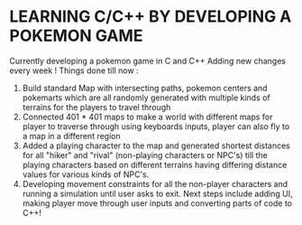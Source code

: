 # LEARNING C/C++ BY DEVELOPING A POKEMON GAME 

Currently developing a pokemon game in C and C++
Adding new changes every week !
Things done till now :
1. Build standard Map with intersecting paths, pokemon centers and pokemarts which are all randomly generated with multiple kinds of terrains for the players to travel through
2. Connected 401 * 401 maps to make a world with different maps for player to traverse through using keyboards inputs, player can also fly to a map in a different region
3. Added a playing character to the map and generated shortest distances for all "hiker" and "rival" (non-playing characters or NPC's) till the playing characters based on different terrains having differing distance values for various kinds of NPC's.
4. Developing movement constraints for all the non-player characters and running a simulation until user asks to exit. Next steps include adding UI, making player move through user inputs and converting parts of code to C++!

